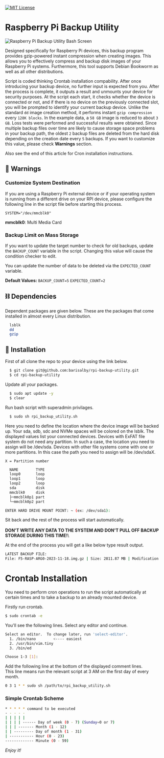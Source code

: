 
[![MIT License](https://img.shields.io/badge/License-MIT-green.svg)](https://choosealicense.com/licenses/mit/)

# Raspberry Pi Backup Utility
 ![Raspberry Pi Backup Utility Bash Screen](https://raw.githubusercontent.com/barisalby/gist/main/images/Raspberry%20Pi%20Backup%20Utility/2rw95-hwju0.gif)

Designed specifically for Raspberry Pi devices, this backup program provides gzip-powered instant compression when creating images. This allows you to effectively compress and backup disk images of your Raspberry Pi systems. Furthermore, this tool supports Debian Bookworm as well as all other distributions.

Script is coded thinking Crontab installation compability. After once introducing your backup device, no further input is expected from you. After the process is complete, it outputs a result and unmounts your device for security purposes. At the script each start, it checks whether the device is connected or not, and if there is no device on the previously connected slot, you will be prompted to identify your current backup device. Unlike the standard `dd` image creation method, it performs instant `gzip compression` every `128K blocks`. In the example data, a `58 GB` image is reduced to about `3 GB`. Loss tests were performed and successful results were obtained. Since multiple backup files over time are likely to cause storage space problems in your backup path, the oldest `2` backup files are deleted from the hard disk depending on the creation date every `5` backups. If you want to customize this value, please check **Warnings** section.

Also see the end of this article for Cron installation instructions.

## 🚨 Warnings

### Customize System Destination
If you are using a Raspberry Pi external device or if your operating system is running from a different drive on your RPI device, please configure the following line in the script file before starting this process.

`SYSTEM="/dev/mmcblk0"`

**mmcblk0**: Multi Media Card

### Backup Limit on Mass Storage
If you want to update the target number to check for old backups, update the `BACKUP_COUNT` variable in the script. Changing this value will cause the condition checker to edit.

You can update the number of data to be deleted via the `EXPECTED_COUNT` variable.

**Default Values:**
`BACKUP_COUNT=5`
`EXPECTED_COUNT=2` 

## ⛓️ Dependencies

Dependent packages are given below. These are the packages that come installed in almost every Linux distribution.
```bash
  lsblk
  dd
  gzip
```

## 🚀 Installation

First of all clone the repo to your device using the link below.
```bash
  $ git clone git@github.com:barisalby/rpi-backup-utility.git
  $ cd rpi-backup-utility
```

Update all your packages.
```bash
  $ sudo apt update -y
  $ clear
```
Run bash script with superadmin privilages.
```bash
  $ sudo sh rpi_backup_utility.sh
```
Here you need to define the location where the device image will be backed up.
Your sda, sdb, sdc and NVMe spaces will be colored on the lsblk. The displayed values list your connected devices. Devices with ExFAT file system do not need any partition. In such a case, the location you need to assign will be /dev/sda. Devices with other file systems come with one or more partitions. In this case the path you need to assign will be /dev/sdaX. 

`X = Partition number`

```bash
  NAME        TYPE
  loop0       loop
  loop1       loop
  loop2       loop
  sda         disk
  mmcblk0     disk
  ├─mmcblk0p1 part
  └─mmcblk0p2 part

ENTER HARD DRIVE MOUNT POINT: ~ (ex: /dev/sda1):
````
Sit back and the rest of the process will start automatically. \
\
**DON'T WRITE ANY DATA TO THE SYSTEM AND DON'T PULL OFF BACKUP STORAGE DURING THIS TIME!**\

At the end of the process you will get a like below type result output.
```bash
LATEST BACKUP FILE:
File: F5-RASP-ARG0-2023-11-18.img.gz | Size: 2811.87 MB | Modification Date: 2023-11-18 18:19
```
# Crontab Installation
You need to perform cron operations to run the script automatically at certain times and to take a backup to an already mounted device.

Firstly run crontab.
```bash
$ sudo crontab -e
```
You'll see the following lines. Select any editor and continue.
```bash
Select an editor.  To change later, run 'select-editor'.
  1. /bin/nano        <---- easiest
  2. /usr/bin/vim.tiny
  3. /bin/ed

Choose 1-3 [1]:
```
Add the following line at the bottom of the displayed comment lines. \
This line means run the relevant script at 3 AM on the first day of every month.
```bash
0 3 1 * * sudo sh /path/to/rpi_backup_utility.sh
```

### Simple Crontab Scheme

```bash
* * * * * command to be executed
- - - - -
| | | | |
| | | | ------ Day of week (0 - 7) (Sunday=0 or 7)
| | | ------- Month (1 - 12)
| | --------- Day of month (1 - 31)
| ----------- Hour (0 - 23)
------------- Minute (0 - 59)
```

*Enjoy it!*

